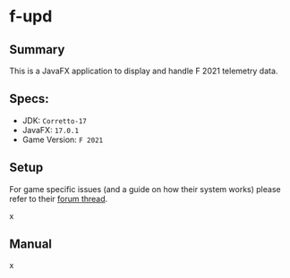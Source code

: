 # f-upd

## Summary
This is a JavaFX application to display and handle F 2021 telemetry data.

## Specs:
- JDK: ``Corretto-17``
- JavaFX: ``17.0.1``
- Game Version: ``F 2021 ``

## Setup

For game specific issues (and a guide on how their system works) please refer to their [forum thread]( https://forums.codemasters.com/topic/80231-f1-2021-udp-specification/).

x

## Manual

x
